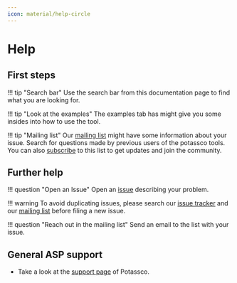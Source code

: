 ```yaml
---
icon: material/help-circle
---
```


# Help

## First steps

!!! tip
    "Search bar" Use the search bar from this documentation page to find
    what you are looking for.

!!! tip
    "Look at the examples" The examples tab has might give you some insides
    into how to use the tool.

!!! tip
    "Mailing list" Our [mailing list][mailing_list] might have some
    information about your issue. Search for questions made by previous users of
    the potassco tools. You can also [subscribe] to this list to get updates and
    join the community.

## Further help

!!! question "Open an Issue"
    Open an [issue][new_issue] describing your problem.

!!! warning
    To avoid duplicating issues, please search our [issue tracker][issues] and our
    [mailing list][mailing_list] before filing a new issue.

!!! question "Reach out in the mailing list"
    Send an email to the list with your issue.

## General ASP support

- Take a look at the [support page][support_page] of Potassco.

[mailing_list]: https://sourceforge.net/p/potassco/mailman/potassco-users/
[subscribe]: https://sourceforge.net/projects/potassco/lists/potassco-users/
[support_page]: https://potassco.org/support/
[new_issue]: https://github.com/potassco/mkdoclingo/issues/new
[issues]: https://github.com/potassco/mkdoclingo/issues
